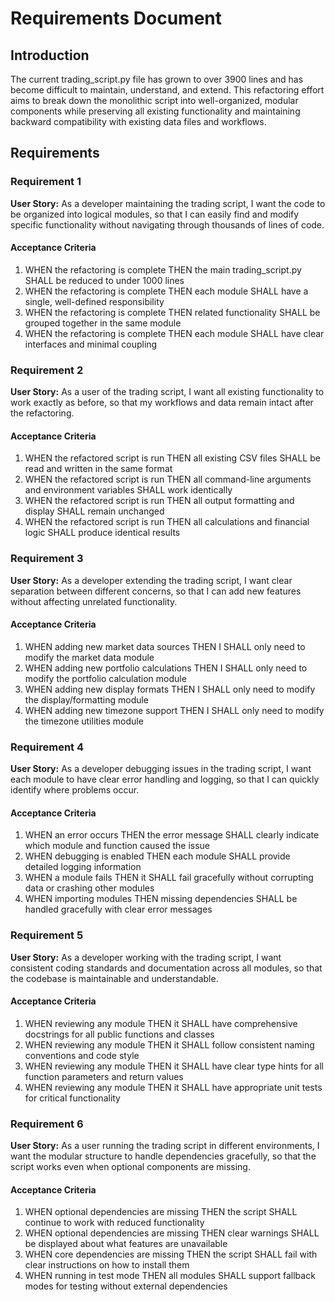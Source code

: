 # Requirements Document

## Introduction

The current trading_script.py file has grown to over 3900 lines and has become difficult to maintain, understand, and extend. This refactoring effort aims to break down the monolithic script into well-organized, modular components while preserving all existing functionality and maintaining backward compatibility with existing data files and workflows.

## Requirements

### Requirement 1

**User Story:** As a developer maintaining the trading script, I want the code to be organized into logical modules, so that I can easily find and modify specific functionality without navigating through thousands of lines of code.

#### Acceptance Criteria

1. WHEN the refactoring is complete THEN the main trading_script.py SHALL be reduced to under 1000 lines
2. WHEN the refactoring is complete THEN each module SHALL have a single, well-defined responsibility
3. WHEN the refactoring is complete THEN related functionality SHALL be grouped together in the same module
4. WHEN the refactoring is complete THEN each module SHALL have clear interfaces and minimal coupling

### Requirement 2

**User Story:** As a user of the trading script, I want all existing functionality to work exactly as before, so that my workflows and data remain intact after the refactoring.

#### Acceptance Criteria

1. WHEN the refactored script is run THEN all existing CSV files SHALL be read and written in the same format
2. WHEN the refactored script is run THEN all command-line arguments and environment variables SHALL work identically
3. WHEN the refactored script is run THEN all output formatting and display SHALL remain unchanged
4. WHEN the refactored script is run THEN all calculations and financial logic SHALL produce identical results

### Requirement 3

**User Story:** As a developer extending the trading script, I want clear separation between different concerns, so that I can add new features without affecting unrelated functionality.

#### Acceptance Criteria

1. WHEN adding new market data sources THEN I SHALL only need to modify the market data module
2. WHEN adding new portfolio calculations THEN I SHALL only need to modify the portfolio calculation module
3. WHEN adding new display formats THEN I SHALL only need to modify the display/formatting module
4. WHEN adding new timezone support THEN I SHALL only need to modify the timezone utilities module

### Requirement 4

**User Story:** As a developer debugging issues in the trading script, I want each module to have clear error handling and logging, so that I can quickly identify where problems occur.

#### Acceptance Criteria

1. WHEN an error occurs THEN the error message SHALL clearly indicate which module and function caused the issue
2. WHEN debugging is enabled THEN each module SHALL provide detailed logging information
3. WHEN a module fails THEN it SHALL fail gracefully without corrupting data or crashing other modules
4. WHEN importing modules THEN missing dependencies SHALL be handled gracefully with clear error messages

### Requirement 5

**User Story:** As a developer working with the trading script, I want consistent coding standards and documentation across all modules, so that the codebase is maintainable and understandable.

#### Acceptance Criteria

1. WHEN reviewing any module THEN it SHALL have comprehensive docstrings for all public functions and classes
2. WHEN reviewing any module THEN it SHALL follow consistent naming conventions and code style
3. WHEN reviewing any module THEN it SHALL have clear type hints for all function parameters and return values
4. WHEN reviewing any module THEN it SHALL have appropriate unit tests for critical functionality

### Requirement 6

**User Story:** As a user running the trading script in different environments, I want the modular structure to handle dependencies gracefully, so that the script works even when optional components are missing.

#### Acceptance Criteria

1. WHEN optional dependencies are missing THEN the script SHALL continue to work with reduced functionality
2. WHEN optional dependencies are missing THEN clear warnings SHALL be displayed about what features are unavailable
3. WHEN core dependencies are missing THEN the script SHALL fail with clear instructions on how to install them
4. WHEN running in test mode THEN all modules SHALL support fallback modes for testing without external dependencies